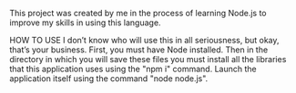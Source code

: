 This project was created by me in the process of learning Node.js to improve my skills in using this language.

HOW TO USE
I don’t know who will use this in all seriousness, but okay, that’s your business.
First, you must have Node installed.
Then in the directory in which you will save these files you must install all the libraries that this application uses using the "npm i" command. Launch the application itself using the command "node node.js".
